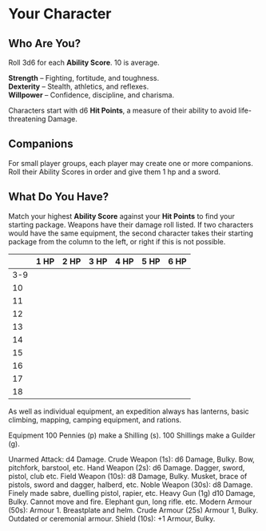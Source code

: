 # Your Character

## Who Are You?

Roll 3d6 for each __Ability Score__. 10 is average. 

__Strength__ – Fighting, fortitude, and toughness.  
__Dexterity__ – Stealth, athletics, and reflexes.  
__Willpower__ – Confidence, discipline, and charisma.  

Characters start with d6 __Hit Points__, a measure of their ability to avoid life-threatening Damage.

## Companions

For small player groups, each player may create one or more companions. Roll their Ability Scores in order and give them 1 hp and a sword.

## What Do You Have?

Match your highest __Ability Score__ against your __Hit Points__ to find your starting package. Weapons have their damage roll listed. If two characters would have the same equipment, the second character takes their starting package from the column to the left, or right if this is not possible.

|     | 1 HP | 2 HP | 3 HP | 4 HP | 5 HP | 6 HP |
| --- | ---- | ---- | ---- | ---- | ---- | ---- |
| 3-9 |      |      |      |      |      |      |
| 10  |      |      |      |      |      |      |
| 11  |      |      |      |      |      |      |
| 12  |      |      |      |      |      |      |
| 13  |      |      |      |      |      |      |
| 14  |      |      |      |      |      |      |
| 15  |      |      |      |      |      |      |
| 16  |      |      |      |      |      |      |
| 17  |      |      |      |      |      |      |
| 18  |      |      |      |      |      |      |

As well as individual equipment, an expedition always has lanterns, basic climbing, mapping, camping equipment, and rations.

Equipment
100 Pennies (p) make a Shilling (s). 
100 Shillings make a Guilder (g). 

Unarmed Attack: d4 Damage. 
Crude Weapon (1s): d6 Damage, Bulky. Bow, pitchfork, barstool, etc.
Hand Weapon (2s): d6 Damage. Dagger, sword, pistol, club etc. 
Field Weapon (10s): d8 Damage, Bulky. Musket, brace of pistols, sword and dagger, halberd, etc.
Noble Weapon (30s): d8 Damage. Finely made sabre, duelling pistol, rapier, etc.
Heavy Gun (1g) d10 Damage, Bulky. Cannot move and fire. Elephant gun, long rifle. etc.
Modern Armour (50s): Armour 1. Breastplate and helm.
Crude Armour (25s) Armour 1, Bulky. Outdated or ceremonial armour.
Shield (10s): +1 Armour, Bulky.

